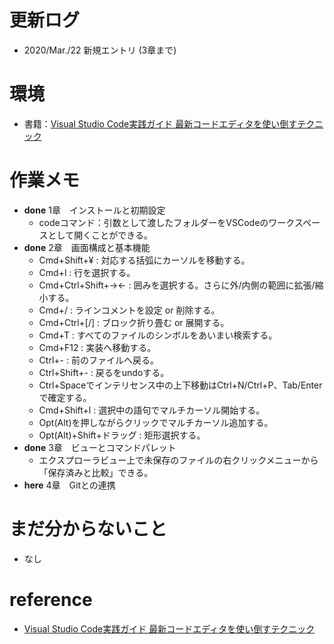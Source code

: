 # 更新ログ
- 2020/Mar./22 新規エントリ (3章まで)

# 環境
- 書籍：[Visual Studio Code実践ガイド 最新コードエディタを使い倒すテクニック][book]

# 作業メモ
- __done__ 1章　インストールと初期設定 
  - codeコマンド：引数として渡したフォルダーをVSCodeのワークスペースとして開くことができる。
- __done__ 2章　画面構成と基本機能
  - Cmd+Shift+¥ : 対応する括弧にカーソルを移動する。
  - Cmd+l : 行を選択する。
  - Cmd+Ctrl+Shift+→← : 囲みを選択する。さらに外/内側の範囲に拡張/縮小する。
  - Cmd+/ : ラインコメントを設定 or 削除する。
  - Cmd+Ctrl+[/] : ブロック折り畳む or 展開する。
  - Cmd+T : すべてのファイルのシンボルをあいまい検索する。
  - Cmd+F12 : 実装へ移動する。
  - Ctrl+- : 前のファイルへ戻る。
  - Ctrl+Shift+- : 戻るをundoする。
  - Ctrl+Spaceでインテリセンス中の上下移動はCtrl+N/Ctrl+P、Tab/Enterで確定する。
  - Cmd+Shift+l : 選択中の語句でマルチカーソル開始する。
  - Opt(Alt)を押しながらクリックでマルチカーソル追加する。
  - Opt(Alt)+Shift+ドラッグ : 矩形選択する。
- __done__ 3章　ビューとコマンドパレット
  - エクスプローラビュー上で未保存のファイルの右クリックメニューから「保存済みと比較」できる。
- __here__ 4章　Gitとの連携

# まだ分からないこと
- なし

# reference
- [Visual Studio Code実践ガイド 最新コードエディタを使い倒すテクニック][book]

[book]: https://www.amazon.co.jp/Visual-Studio-Code%E5%AE%9F%E8%B7%B5%E3%82%AC%E3%82%A4%E3%83%89-%E2%80%94%E2%80%94-%E6%9C%80%E6%96%B0%E3%82%B3%E3%83%BC%E3%83%89%E3%82%A8%E3%83%87%E3%82%A3%E3%82%BF%E3%82%92%E4%BD%BF%E3%81%84%E5%80%92%E3%81%99%E3%83%86%E3%82%AF%E3%83%8B%E3%83%83%E3%82%AF-ebook/dp/B084SS63L4/ref=pd_rhf_gw_p_img_2?_encoding=UTF8&psc=1&refRID=6P5JAMF7DD64GKZ2C35B
